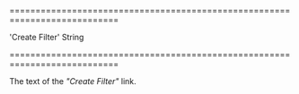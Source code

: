 ===========================================================================
<!--default-->'Create Filter'<!--/default-->
<!--type-->String<!--/type-->
===========================================================================

<!--shortDescription-->
The text of the *"Create Filter"* link.
<!--/shortDescription-->

<!--fullDescription-->

<!--/fullDescription-->